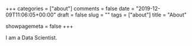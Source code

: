 +++
categories = ["about"]
comments = false
date = "2019-12-09T11:06:05+00:00"
draft = false
slug = ""
tags = ["about"]
title = "About"

showpagemeta = false
+++

I am a Data Scientist.
